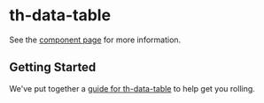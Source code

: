 th-data-table
================

See the [component page](http://nishacodes.github.io/th-data-table) for more information.

## Getting Started

We've put together a [guide for th-data-table](http://www.polymer-project.org/docs/start/reusableelements.html) to help get you rolling.
